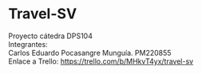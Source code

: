 # Travel-SV
Proyecto cátedra DPS104<br>
Integrantes:<br>
Carlos Eduardo Pocasangre Munguía.      PM220855<br>
Enlace a Trello: https://trello.com/b/MHkvT4yx/travel-sv<br>
